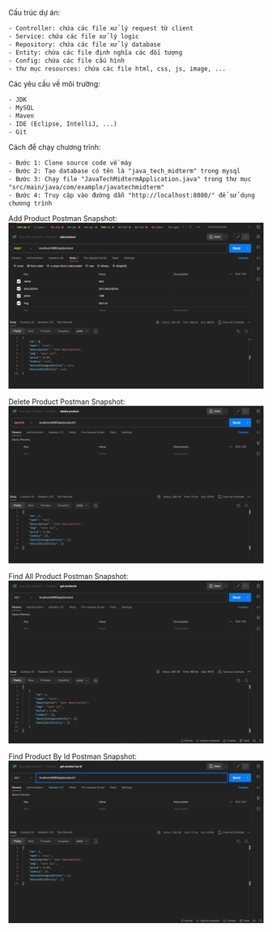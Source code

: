 Cấu trúc dự án:
```
- Controller: chứa các file xử lý request từ client
- Service: chứa các file xử lý logic
- Repository: chứa các file xử lý database
- Entity: chứa các file định nghĩa các đối tượng
- Config: chứa các file cấu hình
- thư mục resources: chứa các file html, css, js, image, ...
```

Các yêu cầu về môi trường:
```
- JDK
- MySQL
- Maven
- IDE (Eclipse, IntelliJ, ...)
- Git
``` 

Cách để chạy chương trình:
```
- Bước 1: Clone source code về máy 
- Bước 2: Tạo database có tên là "java_tech_midterm" trong mysql
- Bước 3: Chạy file "JavaTechMidtermApplication.java" trong thư mục "src/main/java/com/example/javatechmidterm"
- Bước 4: Truy cập vào đường dẫn "http://localhost:8080/" để sử dụng chương trình
```

Add Product Postman Snapshot:
![alt text](postman_snapshot\add_product.png)

Delete Product Postman Snapshot:
![alt text](postman_snapshot\delete_product.png)

Find All Product Postman Snapshot:
![alt text](postman_snapshot\find_all_product.png)

Find Product By Id Postman Snapshot:
![alt text](postman_snapshot\find_product_by_id.png)


